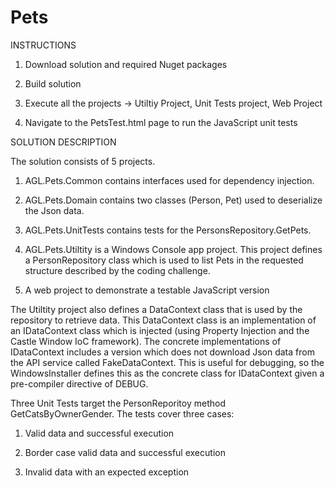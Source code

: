 # Pets
INSTRUCTIONS

1. Download solution and required Nuget packages

3. Build solution

4. Execute all the projects -> Utiltiy Project, Unit Tests project, Web Project

5. Navigate to the PetsTest.html page to run the JavaScript unit tests

SOLUTION DESCRIPTION

The solution consists of 5 projects.

1. AGL.Pets.Common contains interfaces used for dependency injection.
 
2. AGL.Pets.Domain contains two classes (Person, Pet) used to deserialize the Json data.
 
3. AGL.Pets.UnitTests contains tests for the PersonsRepository.GetPets.
 
4. AGL.Pets.Utiltity is a Windows Console app project. 
This project defines a PersonRepository class which is used to list Pets in the requested structure described by the coding challenge.

5. A web project to demonstrate a testable JavaScript version

The Utiltity project also defines a DataContext class that is used by the repository to retrieve data. This DataContext class is an implementation of an IDataContext class which is injected (using Property Injection and the Castle Window IoC framework).
The concrete implementations of IDataContext includes a version which does not download Json data from the API service called FakeDataContext. This is useful for debugging, so the WindowsInstaller defines this as the concrete class for IDataContext given a pre-compiler directive of DEBUG.

Three Unit Tests target the PersonReporitoy method GetCatsByOwnerGender. The tests cover three cases:

1. Valid data and successful execution

2. Border case valid data and successful execution

3. Invalid data with an expected exception

